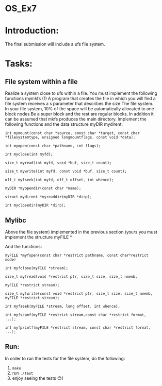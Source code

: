 # OS_Ex7

# Introduction:
The final submission will include a ufs file system.

# Tasks:
## File system within a file
Realize a system close to ufs within a file. You must implement the following functions
mymkfs (1)
A program that creates the file in which you will find a file system receives a s parameter that describes the size
The file system. In your file system, 10% of the space will be automatically allocated to one-block nodes
Be a super block and the rest are regular blocks. In addition it can be assumed that mkfs produces the main directory.
Implement the following functions and the data structure myDIR mydirent:

```
int mymount(const char *source, const char *target, const char *filesystemtype, unsigned longmountflags, const void *data);

int myopen(const char *pathname, int flags);

int myclose(int myfd);

size_t myread(int myfd, void *buf, size_t count);

size_t mywrite(int myfd, const void *buf, size_t count);

off_t mylseek(int myfd, off_t offset, int whence);

myDIR *myopendir(const char *name);

struct mydirent *myreaddir(myDIR *dirp);

int myclosedir(myDIR *dirp);
```

## Mylibc


Above the file system) implemented in the previous section (yours you must implement the structure myFILE *

And the functions:
```
myFILE *myfopen(const char *restrict pathname, const char*restrict mode)

int myfclose(myFILE *stream);

size_t myfread(void *restrict ptr, size_t size, size_t nmemb,

myFILE *restrict stream);

size_t myfwrite(const void *restrict ptr, size_t size, size_t nmemb, myFILE *restrict stream);

int myfseek(myFILE *stream, long offset, int whence);

int myfscanf(myFILE *restrict stream,const char *restrict format, ...);

int myfprintf(myFILE *restrict stream, const char *restrict format, ...);
```

##  Run:
In order to run the tests for the file system, do the following:  
1. ```make```
2. run ```./test```
3. enjoy seeing the tests 😊!  

